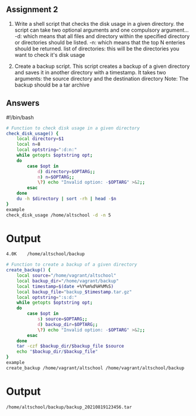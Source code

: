 ## Assignment 2

1.  Write a shell script that checks the disk usage in a given directory.
    the script can take two optional arguments and one compulsory argument...
    -d: which means that all files and directory within the specified directory or directories should be listed.
    -n: which means that the top N enteries should be returned.
    list of directories: this will be the directories you want to check it's disk usage

2.  Create a backup script. This script creates a backup of a given directory and saves it in another directory with a timestamp. It takes two arguments:
    the source directory and the destination directory
    Note: The backup should be a tar archive

## Answers

#!/bin/bash

```bash
# Function to check disk usage in a given directory
check_disk_usage() {
    local directory=$1
    local n=8
    local optstring=":d:n:"
    while getopts $optstring opt;
    do
        case $opt in
            d) directory=$OPTARG;;
            n) n=$OPTARG;;
            \?) echo "Invalid option: -$OPTARG" >&2;;
        esac
    done
    du -h $directory | sort -rh | head -$n
}
example
check_disk_usage /home/altschool -d -n 5
```
# Output
```bash
4.0K    /home/altschool/backup
```
```bash
# Function to create a backup of a given directory
create_backup() {
    local source="/home/vagrant/altschool"
    local backup_dir="/home/vagrant/backup"
    local timestamp=$(date +%Y%m%d%H%M%S)
    local backup_file="backup_$timestamp.tar.gz"
    local optstring=":s:d:"
    while getopts $optstring opt;
    do
        case $opt in
            s) source=$OPTARG;;
            d) backup_dir=$OPTARG;;
            \?) echo "Invalid option: -$OPTARG" >&2;;
        esac
    done
    tar -czf $backup_dir/$backup_file $source
    echo "$backup_dir/$backup_file"
}
example
create_backup /home/vagrant/altschool /home/vagrant/altschool/backup
```
# Output
```bash
/home/altschool/backup/backup_20210819123456.tar


